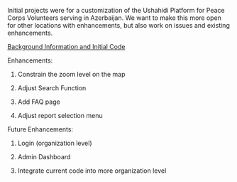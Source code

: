 Initial projects were for a customization of the Ushahidi Platform for Peace Corps Volunteers serving in Azerbaijan. We want to make this more open for other locations with enhancements, but also work on issues and existing enhancements.

[Background Information and Initial Code](https://github.com/PeaceCorps/PCAZ)

Enhancements:

1. Constrain the zoom level on the map 

2. Adjust Search Function 

3. Add FAQ page 

4. Adjust report selection menu

Future Enhancements:

1. Login (organization level)

2. Admin Dashboard

3. Integrate current code into more organization level

